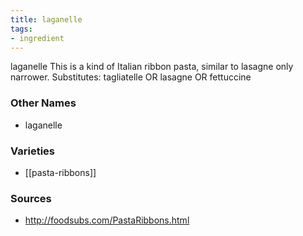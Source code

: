 ```yaml
---
title: laganelle
tags:
- ingredient
---
```

laganelle This is a kind of Italian ribbon pasta, similar to lasagne only narrower. Substitutes: tagliatelle OR lasagne OR fettuccine

### Other Names

* laganelle

### Varieties

* [[pasta-ribbons]]

### Sources
* http://foodsubs.com/PastaRibbons.html

